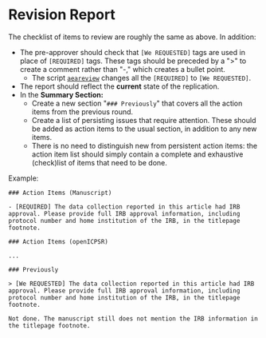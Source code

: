 #  Revision Report

The checklist of items to review are roughly the same as above.  In addition:

- The pre-approver should check that `[We REQUESTED]` tags are used in place of `[REQUIRED]` tags.  These tags should be preceded by a ">" to create a comment rather than "-," which creates a bullet point.
   - The script [`aeareview`](https://github.com/AEADataEditor/editor-scripts) changes all the `[REQUIRED]` to `[We REQUESTED]`.
- The report should reflect the **current** state of the replication.
- In the **Summary Section:**
   - Create a new section "`### Previously`" that covers all the action items from the previous round.
   - Create a list of persisting issues that require attention. These should be added as action items to the usual section, in addition to any new items. 
   - There is no need to distinguish new from persistent action items: the action item list should simply contain a complete and exhaustive (check)list of items that need to be done.

Example:

```
### Action Items (Manuscript)

- [REQUIRED] The data collection reported in this article had IRB approval. Please provide full IRB approval information, including protocol number and home institution of the IRB, in the titlepage footnote.

### Action Items (openICPSR)

...

### Previously

> [We REQUESTED] The data collection reported in this article had IRB approval. Please provide full IRB approval information, including protocol number and home institution of the IRB, in the titlepage footnote.

Not done. The manuscript still does not mention the IRB information in the titlepage footnote.
```
